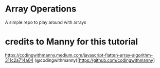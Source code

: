 # Array  Operations
A simple repo to play around with arrays

# credits to Manny for this tutorial
https://codingwithmanny.medium.com/javascript-flatten-array-algorithm-311c2a714a04
(@codingwithmanny)[https://github.com/codingwithmanny]